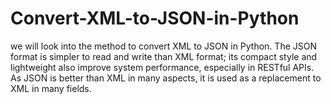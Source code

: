 # Convert-XML-to-JSON-in-Python
we will look into the method to convert XML to JSON in Python. The JSON format is simpler to read and write than XML format; its compact style and lightweight also improve system performance, especially in RESTful APIs. As JSON is better than XML in many aspects, it is used as a replacement to XML in many fields.
